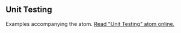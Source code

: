 ## Unit Testing

Examples accompanying the atom.
[Read "Unit Testing" atom online.](https://stepik.org/lesson/350669/step/1)
